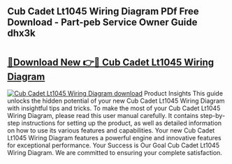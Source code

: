 ## Cub Cadet Lt1045 Wiring Diagram PDf Free Download - Part-peb Service Owner Guide dhx3k

# <h2><a href="http://dfmrco.blite.top/?on=Cub+Cadet+Lt1045+Wiring+Diagram">🔗Download New 👉🔴 Cub Cadet Lt1045 Wiring Diagram</a></h2>

[![Cub Cadet Lt1045 Wiring Diagram download](https://i.imgur.com/lujVjoI.png)](http://dfmrco.blite.top/?on=Cub+Cadet+Lt1045+Wiring+Diagram)
Product Insights This guide unlocks the hidden potential of your new Cub Cadet Lt1045 Wiring Diagram with insightful tips and tricks. To make the most of your Cub Cadet Lt1045 Wiring Diagram, please read this user manual carefully. It contains step-by-step instructions for setting up the product, as well as detailed information on how to use its various features and capabilities. Your new Cub Cadet Lt1045 Wiring Diagram features a powerful engine and innovative features for exceptional performance. Your Success is Our Goal Cub Cadet Lt1045 Wiring Diagram. We are committed to ensuring your complete satisfaction.
